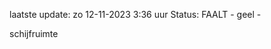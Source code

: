 laatste update: 
zo 12-11-2023  3:36   uur 
Status: FAALT - geel - 
<div class="service Y">schijfruimte</div>